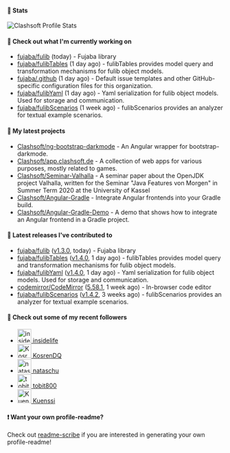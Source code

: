 #### 🔅 Stats

![Clashsoft Profile Stats](https://github-readme-stats.vercel.app/api?username=Clashsoft&show_icons=true&theme=dark&count_private=true&icon_color=0075ff)

#### 👷 Check out what I'm currently working on

- [fujaba/fulib](https://github.com/fujaba/fulib) (today) - Fujaba library
- [fujaba/fulibTables](https://github.com/fujaba/fulibTables) (1 day ago) - fulibTables provides model query and transformation mechanisms for fulib object models.
- [fujaba/.github](https://github.com/fujaba/.github) (1 day ago) - Default issue templates and other GitHub-specific configuration files for this organization.
- [fujaba/fulibYaml](https://github.com/fujaba/fulibYaml) (1 day ago) - Yaml serialization for fulib object models. Used for storage and communication.
- [fujaba/fulibScenarios](https://github.com/fujaba/fulibScenarios) (1 week ago) - fulibScenarios provides an analyzer for textual example scenarios. 

#### 🌱 My latest projects

- [Clashsoft/ng-bootstrap-darkmode](https://github.com/Clashsoft/ng-bootstrap-darkmode) - An Angular wrapper for bootstrap-darkmode.
- [Clashsoft/app.clashsoft.de](https://github.com/Clashsoft/app.clashsoft.de) - A collection of web apps for various purposes, mostly related to games.
- [Clashsoft/Seminar-Valhalla](https://github.com/Clashsoft/Seminar-Valhalla) - A seminar paper about the OpenJDK project Valhalla, written for the Seminar &#34;Java Features von Morgen&#34; in Summer Term 2020 at the University of Kassel
- [Clashsoft/Angular-Gradle](https://github.com/Clashsoft/Angular-Gradle) - Integrate Angular frontends into your Gradle build.
- [Clashsoft/Angular-Gradle-Demo](https://github.com/Clashsoft/Angular-Gradle-Demo) - A demo that shows how to integrate an Angular frontend in a Gradle project.

#### 🔭 Latest releases I've contributed to

- [fujaba/fulib](https://github.com/fujaba/fulib) ([v1.3.0](https://github.com/fujaba/fulib/releases/tag/v1.3.0), today) - Fujaba library
- [fujaba/fulibTables](https://github.com/fujaba/fulibTables) ([v1.4.0](https://github.com/fujaba/fulibTables/releases/tag/v1.4.0), 1 day ago) - fulibTables provides model query and transformation mechanisms for fulib object models.
- [fujaba/fulibYaml](https://github.com/fujaba/fulibYaml) ([v1.4.0](https://github.com/fujaba/fulibYaml/releases/tag/v1.4.0), 1 day ago) - Yaml serialization for fulib object models. Used for storage and communication.
- [codemirror/CodeMirror](https://github.com/codemirror/CodeMirror) ([5.58.1](https://github.com/codemirror/CodeMirror/releases/tag/5.58.1), 1 week ago) - In-browser code editor
- [fujaba/fulibScenarios](https://github.com/fujaba/fulibScenarios) ([v1.4.2](https://github.com/fujaba/fulibScenarios/releases/tag/v1.4.2), 3 weeks ago) - fulibScenarios provides an analyzer for textual example scenarios. 

#### 👯 Check out some of my recent followers

- [<img src="https://github.com/insidelife.png?size=128" alt="insidelife Profile Avatar" width="32"> insidelife](https://github.com/insidelife)
- [<img src="https://github.com/KosrenDQ.png?size=128" alt="KosrenDQ Profile Avatar" width="32"> KosrenDQ](https://github.com/KosrenDQ)
- [<img src="https://github.com/nataschu.png?size=128" alt="nataschu Profile Avatar" width="32"> nataschu](https://github.com/nataschu)
- [<img src="https://github.com/tobit800.png?size=128" alt="tobit800 Profile Avatar" width="32"> tobit800](https://github.com/tobit800)
- [<img src="https://github.com/Kuenssi.png?size=128" alt="Kuenssi Profile Avatar" width="32"> Kuenssi](https://github.com/Kuenssi)

#### ❗ Want your own profile-readme?
Check out [readme-scribe](https://github.com/muesli/readme-scribe) if you are interested in generating your own profile-readme!
